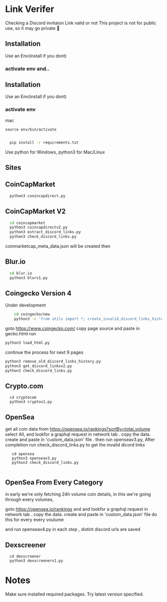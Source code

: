 # Link Verifer

Checking a Discord invitaion Link valid or not
This project is not for public use, so it may go private 🫥

## Installation

Use an Env(install if you dont)

### activate env and..

## Installation

Use an Env(install if you dont)

### activate env 

mac
```
source env/bin/activate
```

```bash

  pip install -r requirements.txt

```

Use python for Windows, python3 for Mac/Linux

## Sites

## CoinCapMarket

```bash
  python3 conincapdirect.py
```

## CoinCapMarket V2

```bash
  cd coincapmarket
  python3 coincapdirectv2.py
  python3 extract_discord_links.py
  python3 check_discord_links.py

```

coinmarketcap_meta_data.json will be created
then



## Blur.io

```bash
  cd blur.io
  python3 blurv1.py
```

## Coingecko Version 4

Under development

```bash
    cd coingecko/new
    python3 -c 'from utils import *; create_invalid_discord_links_history()'
```
goto https://www.coingecko.com/
copy page source and paste in gecko.html
run 
```bash
python3 load_html.py
```
continue the process for next 9 pages
```bash
python3 remove_old_discord_links_history.py
python3 get_discord_linksv2.py
python3 check_discord_links.py
```


## Crypto.com

```
  cd cryptocom
  python3 cryptov1.py
```

## OpenSea

get all coin data from https://opensea.io/rankings?sortBy=total_volume
select All, and lookfor a graphql request in network tab . copy the data.
create and paste in 'custom_data.json' file . then run openseav3.py,
After completion run check_discord_links.py to get the invalid dicord links

```
   cd opensea
   python3 openseav3.py
   python3 check_discord_links.py
   
```

## OpenSea From Every Category

in early we're only fetching 24h volume coin details,
in this we're going through every volumes,

goto https://opensea.io/rankings and
and lookfor a graphql request in network tab . copy the data.
create and paste in 'custom_data.json' file
do this for every every voulume

and run openseav4.py in each step , distint discord urls are saved

## Dexscreener

```
  cd dexscreener
  python3 dexscreenerv1.py
```

# Notes

Make sure installed required packages.
Try latest version specified.
